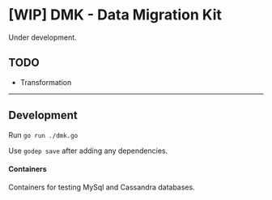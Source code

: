 # [WIP] DMK - Data Migration Kit

Under development.

## TODO

- Transformation

-------

## Development

Run `go run ./dmk.go`

Use `godep save` after adding any dependencies.


#### Containers

Containers for testing MySql and Cassandra databases.





